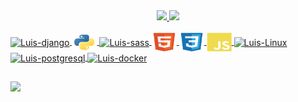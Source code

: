 
<!---
Luisero/Luisero is a ✨ special ✨ repository because its `README.md` (this file) appears on your GitHub profile.
You can click the Preview link to take a look at your changes.
--->


          
<div align="center">
  <a href="https://github.com/luisero">
  <img height="150em" src="https://github-readme-stats.vercel.app/api?username=luisero&show_icons=true&theme=react&include_all_commits=true&count_private=true"/>
  <img height="150em" src="https://github-readme-stats.vercel.app/api/top-langs/?username=luisero&layout=compact&langs_count=7&theme=react"/>
</div>
<div style="display: inline_block"><br>
  <img align="center" alt="Luis-django" height="30" width="40" src="https://img.icons8.com/color/344/django.png">
  <img align="center" alt="Luis-Python" height="30" width="40" src="https://raw.githubusercontent.com/devicons/devicon/master/icons/python/python-original.svg">
  <img align="center" alt="Luis-sass" height="30" width="40" src="https://img.icons8.com/color/344/sass.png">
  <img align="center" alt="Luis-HTML" height="30" width="40" src="https://raw.githubusercontent.com/devicons/devicon/master/icons/html5/html5-original.svg">
  <img align="center" alt="Luis-CSS" height="30" width="40" src="https://raw.githubusercontent.com/devicons/devicon/master/icons/css3/css3-original.svg">
  <img align="center" alt="Luis-Js" height="30" width="40" src="https://raw.githubusercontent.com/devicons/devicon/master/icons/javascript/javascript-plain.svg">
 <img align="center" alt="Luis-Linux" height="30" width="40" src="https://cdn.jsdelivr.net/gh/devicons/devicon/icons/linux/linux-original.svg">
 <img align="center" alt="Luis-postgresql" height="30" width="40"  src="https://cdn.jsdelivr.net/gh/devicons/devicon/icons/postgresql/postgresql-original-wordmark.svg">
          <img align="center" alt="Luis-docker" height="30" width="40"  src="https://cdn.jsdelivr.net/gh/devicons/devicon/icons/docker/docker-original-wordmark.svg">
  

  
  
  
  
  
  
      
          
  
</div>
  
  ##
 
<div> 
  
  
 	
  <a href="https://br.linkedin.com/in/luis-henrique-moura-da-silva-12570720a" target="_blank"><img src="https://img.shields.io/badge/-LinkedIn-%230077B5?style=for-the-badge&logo=linkedin&logoColor=white" target="_blank"></a> 
 

 
</div>
